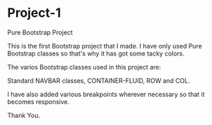 # Project-1
Pure Bootstrap Project


This is the first Bootstrap project that I made. I have only used Pure Bootstrap classes so that's why it has got some tacky colors. 

The varios Bootstrap classes used in this project are: 

Standard NAVBAR classes, CONTAINER-FLUID, ROW and COL. 

I have also added various breakpoints wherever necessary so that it becomes responsive. 

Thank You. 
